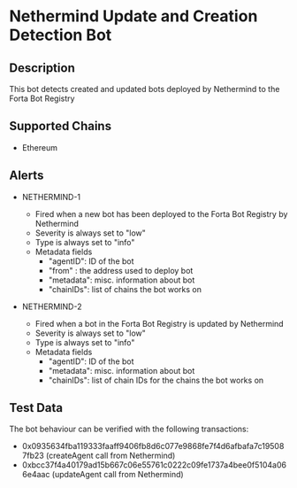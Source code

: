 # Nethermind Update and Creation Detection Bot

## Description

This bot detects created and updated bots deployed by Nethermind to the Forta Bot Registry

## Supported Chains

- Ethereum

## Alerts

- NETHERMIND-1

  - Fired when a new bot has been deployed to the Forta Bot Registry by Nethermind
  - Severity is always set to "low"
  - Type is always set to "info"
  - Metadata fields
    - "agentID": ID of the bot
    - "from" : the address used to deploy bot
    - "metadata": misc. information about bot
    - "chainIDs": list of chains the bot works on

- NETHERMIND-2
  - Fired when a bot in the Forta Bot Registry is updated by Nethermind
  - Severity is always set to "low"
  - Type is always set to "info"
  - Metadata fields
    - "agentID": ID of the bot
    - "metadata": misc. information about bot
    - "chainIDs": list of chain IDs for the chains the bot works on

## Test Data

The bot behaviour can be verified with the following transactions:

- 0x0935634fba119333faaff9406fb8d6c077e9868fe7f4d6afbafa7c195087fb23 (createAgent call from Nethermind)
- 0xbcc37f4a40179ad15b667c06e55761c0222c09fe1737a4bee0f5104a066e4aac (updateAgent call from Nethermind)
